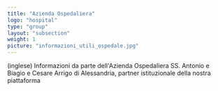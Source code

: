 ```yaml
---
title: "Azienda Ospedaliera"
logo: "hospital"
type: "group"
layout: "subsection"
weight: 1
picture: "informazioni_utili_ospedale.jpg"
---
```


(inglese) Informazioni da parte dell'Azienda Ospedaliera SS. Antonio e Biagio e Cesare Arrigo di Alessandria, partner istituzionale della nostra piattaforma
